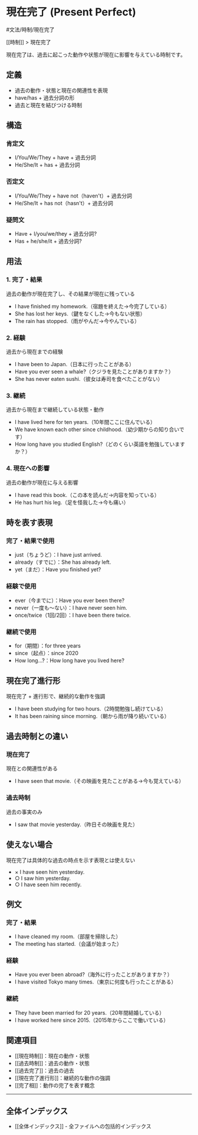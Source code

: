 # 現在完了 (Present Perfect)

#文法/時制/現在完了

[[時制]] > 現在完了

現在完了は、過去に起こった動作や状態が現在に影響を与えている時制です。

## 定義
- 過去の動作・状態と現在の関連性を表現
- have/has + 過去分詞の形
- 過去と現在を結びつける時制

## 構造
### 肯定文
- I/You/We/They + have + 過去分詞
- He/She/It + has + 過去分詞

### 否定文
- I/You/We/They + have not（haven't）+ 過去分詞
- He/She/It + has not（hasn't）+ 過去分詞

### 疑問文
- Have + I/you/we/they + 過去分詞?
- Has + he/she/it + 過去分詞?

## 用法

### 1. 完了・結果
過去の動作が現在完了し、その結果が現在に残っている
- I have finished my homework.（宿題を終えた→今完了している）
- She has lost her keys.（鍵をなくした→今もない状態）
- The rain has stopped.（雨がやんだ→今やんでいる）

### 2. 経験
過去から現在までの経験
- I have been to Japan.（日本に行ったことがある）
- Have you ever seen a whale?（クジラを見たことがありますか？）
- She has never eaten sushi.（彼女は寿司を食べたことがない）

### 3. 継続
過去から現在まで継続している状態・動作
- I have lived here for ten years.（10年間ここに住んでいる）
- We have known each other since childhood.（幼少期からの知り合いです）
- How long have you studied English?（どのくらい英語を勉強していますか？）

### 4. 現在への影響
過去の動作が現在に与える影響
- I have read this book.（この本を読んだ→内容を知っている）
- He has hurt his leg.（足を怪我した→今も痛い）

## 時を表す表現

### 完了・結果で使用
- just（ちょうど）：I have just arrived.
- already（すでに）：She has already left.
- yet（まだ）：Have you finished yet?

### 経験で使用
- ever（今までに）：Have you ever been there?
- never（一度も～ない）：I have never seen him.
- once/twice（1回/2回）：I have been there twice.

### 継続で使用
- for（期間）：for three years
- since（起点）：since 2020
- How long...?：How long have you lived here?

## 現在完了進行形
現在完了 + 進行形で、継続的な動作を強調
- I have been studying for two hours.（2時間勉強し続けている）
- It has been raining since morning.（朝から雨が降り続いている）

## 過去時制との違い

### 現在完了
現在との関連性がある
- I have seen that movie.（その映画を見たことがある→今も覚えている）

### 過去時制
過去の事実のみ
- I saw that movie yesterday.（昨日その映画を見た）

## 使えない場合
現在完了は具体的な過去の時点を示す表現とは使えない
- × I have seen him yesterday.
- ○ I saw him yesterday.
- ○ I have seen him recently.

## 例文

### 完了・結果
- I have cleaned my room.（部屋を掃除した）
- The meeting has started.（会議が始まった）

### 経験
- Have you ever been abroad?（海外に行ったことがありますか？）
- I have visited Tokyo many times.（東京に何度も行ったことがある）

### 継続
- They have been married for 20 years.（20年間結婚している）
- I have worked here since 2015.（2015年からここで働いている）

## 関連項目
- [[現在時制]]：現在の動作・状態
- [[過去時制]]：過去の動作・状態
- [[過去完了]]：過去の過去
- [[現在完了進行形]]：継続的な動作の強調
- [[完了相]]：動作の完了を表す概念

---

## 全体インデックス
- [[全体インデックス]] - 全ファイルへの包括的インデックス 
